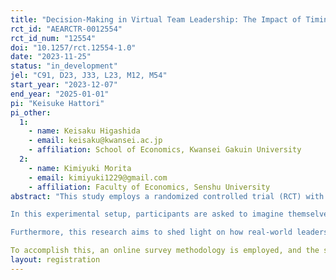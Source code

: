 ```yaml
---
title: "Decision-Making in Virtual Team Leadership: The Impact of Timing on Reward Distribution – An Online RCT Study"
rct_id: "AEARCTR-0012554"
rct_id_num: "12554"
doi: "10.1257/rct.12554-1.0"
date: "2023-11-25"
status: "in_development"
jel: "C91, D23, J33, L23, M12, M54"
start_year: "2023-12-07"
end_year: "2025-01-01"
pi: "Keisuke Hattori"
pi_other:
  1:
    - name: Keisaku Higashida
    - email: keisaku@kwansei.ac.jp
    - affiliation: School of Economics, Kwansei Gakuin University
  2:
    - name: Kimiyuki Morita
    - email: kimiyuki1229@gmail.com
    - affiliation: Faculty of Economics, Senshu University
abstract: "This study employs a randomized controlled trial (RCT) with scenario experiments to delve into the allocation of rewards by virtual team leaders. It investigates how leaders make decisions regarding the distribution of rewards among themselves and their team members, under different scenarios that revolve around when leaders decide on reward allocation and the information available to them.
In this experimental setup, participants are asked to imagine themselves as team leaders with the authority to determine how rewards are allocated within the team. The key question revolves around what percentage of the total team earnings leaders choose to allocate to themselves and what reasoning underlies their choices.
Furthermore, this research aims to shed light on how real-world leaders behave differently from the often observed "rational" dictators in simple games. It explores the expressions of traits like generosity and responsibility in leaders' decisions and seeks to identify the individual characteristics associated with such behaviors.
To accomplish this, an online survey methodology is employed, and the study also examines whether personality traits and gender play a role in influencing these allocation decisions."
layout: registration
---
```


